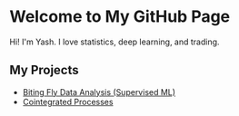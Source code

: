 # Welcome to My GitHub Page

Hi! I'm Yash. I love statistics, deep learning, and trading.

## My Projects
- [Biting Fly Data Analysis (Supervised ML)](https://github.com/guptayash9274/M-Stat-Course-Projects/tree/main/Biting%20Fly%20Data%20Analysis%20(Supervised%20ML))
- [Cointegrated Processes](https://github.com/guptayash9274/M-Stat-Course-Projects/tree/main/Cointegrated%20Processes)
